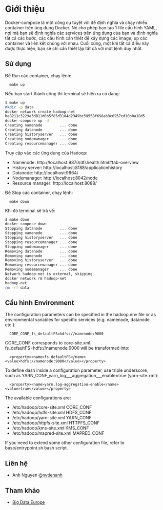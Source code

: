 # Giới thiệu

Docker-compose là một công cụ tuyệt vời để định nghĩa và chạy nhiều container trên ứng dụng Docker. Nó cho phép bạn tạo 1 file cấu hình YAML, nơi mà bạn sẽ định nghĩa các services trên ứng dụng của bạn và định nghĩa tất cả các bước, các cấu hình cần thiết để xây dựng các image, up các container và liên kết chúng với nhau. Cuối cùng, một khi tất cả điều này được thực hiện, bạn sẽ chỉ cần thiết lập tất cả với một lệnh duy nhất.

## Sử dụng

Để Run các container, chạy lệnh:
```
  make up
```

Nếu bạn start thành công thì terminal sẽ hiện ra có dạng:

```bash
$ make up
mkdir -p data
docker network create hadoop-net
be8211c3229a3d811d0b5f85d3184d2349bc58558f698ab8c0957cd10b0a18d5
docker-compose up -d
Creating namenode        ... done
Creating datanode        ... done
Creating historyserver   ... done
Creating nodemanager     ... done
Creating resourcemanager ... done
```

Truy cập vào các ứng dụng của Hadoop:

* Namenode: http://localhost:9870/dfshealth.html#tab-overview
* History server: http://localhost:8188/applicationhistory
* Datanode: http://localhost:9864/
* Nodemanager: http://localhost:8042/node
* Resource manager: http://localhost:8088/

Để Stop các container, chạy lệnh:
```
  make down
```
Khi đó terminal sẽ trả về:
```bash
$ make down
docker-compose down
Stopping datanode        ... done
Stopping namenode        ... done
Stopping historyserver   ... done
Stopping resourcemanager ... done
Stopping nodemanager     ... done
Removing datanode        ... done
Removing namenode        ... done
Removing historyserver   ... done
Removing resourcemanager ... done
Removing nodemanager     ... done
Network hadoop-net is external, skipping
docker network rm hadoop-net
hadoop-net
rm -rf data
```

## Cấu hình Environment

The configuration parameters can be specified in the hadoop.env file or as environmental variables for specific services (e.g. namenode, datanode etc.):
```
  CORE_CONF_fs_defaultFS=hdfs://namenode:9000
```

CORE_CONF corresponds to core-site.xml. fs_defaultFS=hdfs://namenode:9000 will be transformed into:
```
  <property><name>fs.defaultFS</name><value>hdfs://namenode:9000</value></property>
```
To define dash inside a configuration parameter, use triple underscore, such as YARN_CONF_yarn_log___aggregation___enable=true (yarn-site.xml):
```
  <property><name>yarn.log-aggregation-enable</name><value>true</value></property>
```

The available configurations are:
* /etc/hadoop/core-site.xml CORE_CONF
* /etc/hadoop/hdfs-site.xml HDFS_CONF
* /etc/hadoop/yarn-site.xml YARN_CONF
* /etc/hadoop/httpfs-site.xml HTTPFS_CONF
* /etc/hadoop/kms-site.xml KMS_CONF
* /etc/hadoop/mapred-site.xml  MAPRED_CONF

If you need to extend some other configuration file, refer to base/entrypoint.sh bash script.

## Liên hệ
* Anh Nguyen [@nvtienanh](https://github.com/nvtienanh) 

## Tham khảo
* [Big Data Europe](https://github.com/big-data-europe/)
